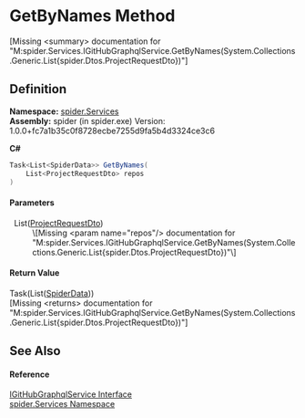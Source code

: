 # GetByNames Method


\[Missing &lt;summary&gt; documentation for "M:spider.Services.IGitHubGraphqlService.GetByNames(System.Collections.Generic.List{spider.Dtos.ProjectRequestDto})"\]



## Definition
**Namespace:** <a href="c6df77e0-28de-d4ed-9b46-1241a40828db">spider.Services</a>  
**Assembly:** spider (in spider.exe) Version: 1.0.0+fc7a1b35c0f8728ecbe7255d9fa5b4d3324ce3c6

**C#**
``` C#
Task<List<SpiderData>> GetByNames(
	List<ProjectRequestDto> repos
)
```



#### Parameters
<dl><dt>  List(<a href="12393ff2-f4e8-f895-f359-5363e9206efc">ProjectRequestDto</a>)</dt><dd>\[Missing &lt;param name="repos"/&gt; documentation for "M:spider.Services.IGitHubGraphqlService.GetByNames(System.Collections.Generic.List{spider.Dtos.ProjectRequestDto})"\]</dd></dl>

#### Return Value
Task(List(<a href="c0c784bf-c2ba-668f-3837-4e1d39c9d7e4">SpiderData</a>))  
\[Missing &lt;returns&gt; documentation for "M:spider.Services.IGitHubGraphqlService.GetByNames(System.Collections.Generic.List{spider.Dtos.ProjectRequestDto})"\]

## See Also


#### Reference
<a href="49f43a60-85f7-cd01-153e-ca0b9cad4a78">IGitHubGraphqlService Interface</a>  
<a href="c6df77e0-28de-d4ed-9b46-1241a40828db">spider.Services Namespace</a>  
